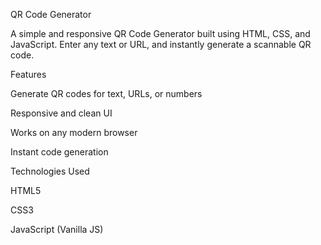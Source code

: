 QR Code Generator 

A simple and responsive QR Code Generator built using HTML, CSS, and JavaScript.
Enter any text or URL, and instantly generate a scannable QR code.

Features

Generate QR codes for text, URLs, or numbers

Responsive and clean UI

Works on any modern browser

Instant code generation

Technologies Used

HTML5

CSS3

JavaScript (Vanilla JS)
